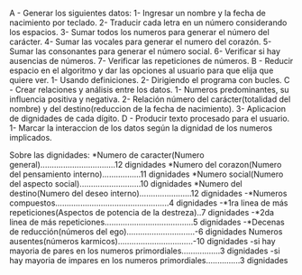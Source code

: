A - Generar los siguientes datos:
    1- Ingresar un nombre y la fecha de nacimiento por teclado.
    2- Traducir cada letra en un número considerando los espacios.
    3- Sumar todos los numeros para generar el número del carácter.
    4- Sumar las vocales para generar el numero del corazón.
    5- Sumar las consonantes para generar el número social.
    6- Verificar si hay ausencias de números.
    7- Verificar las repeticiones de números.
B - Reducir espacio en el algoritmo y dar las opciones al usuario para que
         elija que quiere ver.
    1- Usando definiciones.
    2- Dirigiendo el programa con bucles.
C - Crear relaciones y análisis entre los datos.
    1- Numeros predominantes, su influencia positiva y negativa.
    2- Relación número del carácter(totalidad del nombre) y del destino(reduccion de la fecha de nacimiento).
    3- Aplicacion de dignidades de cada dígito.
D - Producir texto procesado para el usuario.
    1- Marcar la interaccion de los datos según la dignidad de los numeros implicados.

Sobre las dignidades:
*Numero de caracter(Numero general).................................12 dignidades
*Numero del corazon(Numero del pensamiento interno).................11 dignidades
*Numero social(Numero del aspecto social)...........................10 dignidades
*Numero del destino(Numero del deseo interno).......................12 dignidades
-*Numeros compuestos..................................................4 dignidades
-*1ra linea de más repeticiones(Aspectos de potencia de la destreza)..7 dignidades
-*2da linea de más repeticiones.......................................5 dignidades
-*Decenas de reducción(números del ego)..............................-6 dignidades
Numeros ausentes(números karmicos).................................-10 dignidades
-si hay mayoria de pares en los numeros primordiales.................3 dignidades
-si hay mayoria de impares en los numeros primordiales...............3 dignidades